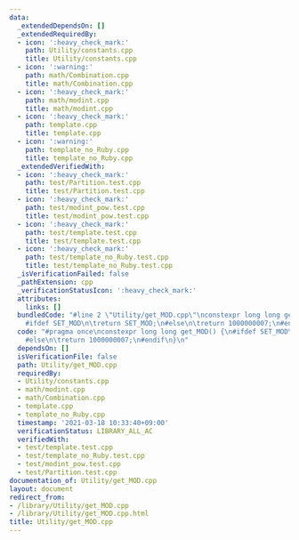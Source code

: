 ```yaml
---
data:
  _extendedDependsOn: []
  _extendedRequiredBy:
  - icon: ':heavy_check_mark:'
    path: Utility/constants.cpp
    title: Utility/constants.cpp
  - icon: ':warning:'
    path: math/Combination.cpp
    title: math/Combination.cpp
  - icon: ':heavy_check_mark:'
    path: math/modint.cpp
    title: math/modint.cpp
  - icon: ':heavy_check_mark:'
    path: template.cpp
    title: template.cpp
  - icon: ':warning:'
    path: template_no_Ruby.cpp
    title: template_no_Ruby.cpp
  _extendedVerifiedWith:
  - icon: ':heavy_check_mark:'
    path: test/Partition.test.cpp
    title: test/Partition.test.cpp
  - icon: ':heavy_check_mark:'
    path: test/modint_pow.test.cpp
    title: test/modint_pow.test.cpp
  - icon: ':heavy_check_mark:'
    path: test/template.test.cpp
    title: test/template.test.cpp
  - icon: ':heavy_check_mark:'
    path: test/template_no_Ruby.test.cpp
    title: test/template_no_Ruby.test.cpp
  _isVerificationFailed: false
  _pathExtension: cpp
  _verificationStatusIcon: ':heavy_check_mark:'
  attributes:
    links: []
  bundledCode: "#line 2 \"Utility/get_MOD.cpp\"\nconstexpr long long get_MOD() {\n\
    #ifdef SET_MOD\n\treturn SET_MOD;\n#else\n\treturn 1000000007;\n#endif\n}\n"
  code: "#pragma once\nconstexpr long long get_MOD() {\n#ifdef SET_MOD\n\treturn SET_MOD;\n\
    #else\n\treturn 1000000007;\n#endif\n}\n"
  dependsOn: []
  isVerificationFile: false
  path: Utility/get_MOD.cpp
  requiredBy:
  - Utility/constants.cpp
  - math/modint.cpp
  - math/Combination.cpp
  - template.cpp
  - template_no_Ruby.cpp
  timestamp: '2021-03-18 10:33:40+09:00'
  verificationStatus: LIBRARY_ALL_AC
  verifiedWith:
  - test/template.test.cpp
  - test/template_no_Ruby.test.cpp
  - test/modint_pow.test.cpp
  - test/Partition.test.cpp
documentation_of: Utility/get_MOD.cpp
layout: document
redirect_from:
- /library/Utility/get_MOD.cpp
- /library/Utility/get_MOD.cpp.html
title: Utility/get_MOD.cpp
---
```

